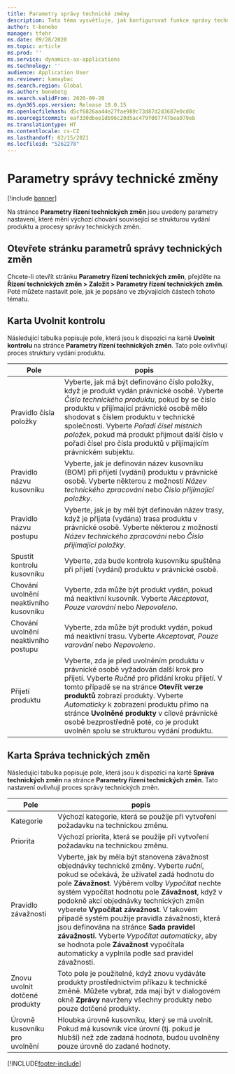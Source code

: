 ```yaml
---
title: Parametry správy technické změny
description: Toto téma vysvětluje, jak konfigurovat funkce správy technických změn pro Microsoft Dynamics 365 Supply Chain Management.
author: t-benebo
manager: tfehr
ms.date: 09/28/2020
ms.topic: article
ms.prod: ''
ms.service: dynamics-ax-applications
ms.technology: ''
audience: Application User
ms.reviewer: kamaybac
ms.search.region: Global
ms.author: benebotg
ms.search.validFrom: 2020-09-28
ms.dyn365.ops.version: Release 10.0.15
ms.openlocfilehash: d5cf6826aa44e27fae989c73d87d2d3687e0cd0c
ms.sourcegitcommit: eaf330dbee1db96c20d5ac479f007747bea079eb
ms.translationtype: HT
ms.contentlocale: cs-CZ
ms.lasthandoff: 02/15/2021
ms.locfileid: "5262278"
---
```

# <a name="engineering-change-management-parameters"></a>Parametry správy technické změny

[!include [banner](../includes/banner.md)]

Na stránce **Parametry řízení technických změn** jsou uvedeny parametry nastavení, které mění výchozí chování související se strukturou vydání produktu a procesy správy technických změn.

## <a name="open-the-engineering-change-management-parameters-page"></a>Otevřete stránku parametrů správy technických změn

Chcete-li otevřít stránku **Parametry řízení technických změn**, přejděte na **Řízení technických změn \> Založit \> Parametry řízení technických změn**. Poté můžete nastavit pole, jak je popsáno ve zbývajících částech tohoto tématu.

## <a name="release-control-tab"></a>Karta Uvolnit kontrolu

Následující tabulka popisuje pole, která jsou k dispozici na kartě **Uvolnit kontrolu** na stránce **Parametry řízení technických změn**. Tato pole ovlivňují proces struktury vydání produktu.

| Pole | popis |
|---|---|
| Pravidlo čísla položky | Vyberte, jak má být definováno číslo položky, když je produkt vydán právnické osobě. Vyberte *Číslo technického produktu*, pokud by se číslo produktu v přijímající právnické osobě mělo shodovat s číslem produktu v technické společnosti. Vyberte *Pořadí čísel místních položek*, pokud má produkt přijmout další číslo v pořadí čísel pro čísla produktů v přijímajícím právnickém subjektu. |
| Pravidlo názvu kusovníku | Vyberte, jak je definován název kusovníku (BOM) při přijetí (vydání) produktu v právnické osobě. Vyberte některou z možností *Název technického zpracování* nebo *Číslo přijímající položky*. |
| Pravidlo názvu postupu | Vyberte, jak je by měl být definován název trasy, když je přijata (vydána) trasa produktu v právnické osobě. Vyberte některou z možností *Název technického zpracování* nebo *Číslo přijímající položky*. |
| Spustit kontrolu kusovníku | Vyberte, zda bude kontrola kusovníku spuštěna při přijetí (vydání) produktu v právnické osobě. |
| Chování uvolnění neaktivního kusovníku | Vyberte, zda může být produkt vydán, pokud má neaktivní kusovník. Vyberte *Akceptovat*, *Pouze varování* nebo *Nepovoleno*. |
| Chování uvolnění neaktivního postupu | Vyberte, zda může být produkt vydán, pokud má neaktivní trasu. Vyberte *Akceptovat*, *Pouze varování* nebo *Nepovoleno*.|
| Přijetí produktu | Vyberte, zda je před uvolněním produktu v právnické osobě vyžadován další krok pro přijetí. Vyberte *Ručně* pro přidání kroku přijetí. V tomto případě se na stránce **Otevřít verze produktů** zobrazí produkty. Vyberte *Automaticky* k zobrazení produktu přímo na stránce **Uvolněné produkty** v cílové právnické osobě bezprostředně poté, co je produkt uvolněn spolu se strukturou vydání produktu. |

## <a name="engineering-change-management-tab"></a>Karta Správa technických změn

Následující tabulka popisuje pole, která jsou k dispozici na kartě **Správa technických změn** na stránce **Parametry řízení technických změn**. Tato nastavení ovlivňují proces správy technických změn.

| Pole | popis |
|---|---|
| Kategorie | Výchozí kategorie, která se použije při vytvoření požadavku na technickou změnu. |
| Priorita | Výchozí priorita, která se použije při vytvoření požadavku na technickou změnu. |
| Pravidlo závažnosti | Vyberte, jak by měla být stanovena závažnost objednávky technické změny. Vyberte *ruční*, pokud se očekává, že uživatel zadá hodnotu do pole **Závažnost**. Výběrem volby *Vypočítat* nechte systém vypočítat hodnotu pole **Závažnost**, když v podokně akcí objednávky technických změn vyberete **Vypočítat závažnost**. V takovém případě systém použije pravidla závažnosti, která jsou definována na stránce **Sada pravidel závažnosti**. Vyberte *Vypočítat automaticky*, aby se hodnota pole **Závažnost** vypočítala automaticky a vyplnila podle sad pravidel závažnosti. |
| Znovu uvolnit dotčené produkty | Toto pole je použitelné, když znovu vydáváte produkty prostřednictvím příkazu k technické změně. Můžete vybrat, zda mají být v dialogovém okně **Zprávy** navrženy všechny produkty nebo pouze dotčené produkty. |
| Úrovně kusovníku pro uvolnění | Hloubka úrovně kusovníku, který se má uvolnit. Pokud má kusovník více úrovní (tj. pokud je hlubší) než zde zadaná hodnota, budou uvolněny pouze úrovně do zadané hodnoty. |


[!INCLUDE[footer-include](../../includes/footer-banner.md)]